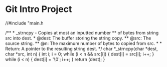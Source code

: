 # Git Intro Project

//#include "main.h

/**                                                                                                                   * _strncpy - Copies at most an inputted number
 **            of bytes from string src into dest.                                                                     * @dest: The buffer storing the string copy.
 ** @src: The source string.
 ** @n: The maximum number of bytes to copied from src.                                                                *                                                                                                                    * Return: A pointer to the resulting string dest.
 */                                                                                                                  char *_strncpy(char *dest, char *src, int n)
{
        int i;                                                                                                                                                                                                                                    i = 0;                                                                                                               while (i < n && src[i])
        {                                                                                                                            dest[i] = src[i];                                                                                                    i++;                                                                                                         }                                                                                                                    while (i < n)
        {                                                                                                                            dest[i] = '\0';                                                                                                      i++;                                                                                                         }
        return (dest);
}
